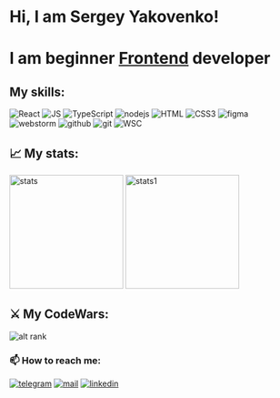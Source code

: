 # Hi, I am Sergey Yakovenko! 

# I am beginner  <ins>Frontend</ins> developer 



##  My skills:

<div align="left">
 <img alt="React" src="https://img.shields.io/badge/react-%2320232a.svg?style=for-the-badge&logo=react&logoColor=%2361DAFB"> 
<!-- <img alt="React Native" src="https://img.shields.io/badge/react_native-%2320232a.svg?style=for-the-badge&logo=react&logoColor=%2361DAFB"> -->
<!-- <img alt="Redux" src="https://img.shields.io/badge/Redux-593D88?style=for-the-badge&logo=redux&logoColor=white"> -->
<img alt="JS" src="https://img.shields.io/badge/JavaScript-F7DF1E?style=for-the-badge&logo=javascript&logoColor=black">
<img alt="TypeScript" src="https://img.shields.io/badge/TypeScript-007ACC?style=for-the-badge&logo=typescript&logoColor=white"> 
<img alt="nodejs" src="https://img.shields.io/badge/node.js-6DA55F?style=for-the-badge&logo=node.js&logoColor=white"/>
<!-- <img alt="Postman" src="https://img.shields.io/badge/Postman-FF6C37?style=for-the-badge&logo=postman&logoColor=white"/> -->
<!-- <img alt="Postgres" src="https://img.shields.io/badge/postgres-%23316192.svg?style=for-the-badge&logo=postgresql&logoColor=white"/> -->
<img src="https://img.shields.io/badge/HTML5-E34F26?style=for-the-badge&logo=html5&logoColor=white" alt="HTML">
<img alt="CSS3" src="https://img.shields.io/badge/CSS3-1572B6?style=for-the-badge&logo=css3&logoColor=white">
<!-- <img alt="Bootstrap" src="https://img.shields.io/badge/Bootstrap-563D7C?style=for-the-badge&logo=bootstrap&logoColor=white"> -->
<!-- <img alt="MaterialUI" src="https://img.shields.io/badge/MUI-%230081CB.svg?style=for-the-badge&logo=mui&logoColor=white"> -->
<!-- <img alt="TailwindCSS" src="https://img.shields.io/badge/tailwindcss-%2338B2AC.svg?style=for-the-badge&logo=tailwind-css&logoColor=white"> -->
<!-- <img alt="photoshop" src="https://img.shields.io/badge/adobephotoshop-%2331A8FF.svg?style=for-the-badge&logo=adobephotoshop&logoColor=white"> -->
<img alt="figma" src="https://img.shields.io/badge/figma-%23F24E1E.svg?style=for-the-badge&logo=figma&logoColor=white">
<img alt="webstorm" src="https://img.shields.io/badge/webstorm-143?style=for-the-badge&logo=webstorm&logoColor=white&color=black">
<!-- <img alt="MD" src="https://img.shields.io/badge/Markdown-000000?style=for-the-badge&logo=markdown&logoColor=white"> -->
<img alt="github" src="https://img.shields.io/badge/github-%23121011.svg?style=for-the-badge&logo=github&logoColor=white">
<img alt="git" src="https://img.shields.io/badge/git-%23F05033.svg?style=for-the-badge&logo=git&logoColor=white">
<!-- <img alt="storybook" src="https://img.shields.io/badge/-Storybook-FF4785?style=for-the-badge&logo=storybook&logoColor=white"/> -->
<img alt="WSC" src="https://img.shields.io/badge/Visual%20Studio%20Code-0078d7.svg?style=for-the-badge&logo=visual-studio-code&logoColor=white"/>
<!-- <img alt="Ubuntu" src="https://img.shields.io/badge/Ubuntu-E95420?style=for-the-badge&logo=ubuntu&logoColor=white"/> -->
<!-- <img alt="Heroku" src="https://img.shields.io/badge/heroku-%23430098.svg?style=for-the-badge&logo=heroku&logoColor=white"/> -->
</div>

## 📈 My stats: ##

<img style="height: 200px" alt="stats" src="https://github-readme-stats.vercel.app/api?username=Srh-Yakovenko-ua&show_icons=true&theme=dracula"/> 
<img style="height: 200px" alt="stats1" src="https://github-readme-stats.vercel.app/api/top-langs/?username=Srh-Yakovenko-ua&layout=compact&theme=dracula"/>

## ⚔️ My CodeWars: ## 

![alt rank](https://www.codewars.com/users/Srh-Yakovenko-ua/badges/large)

### 📫 How to reach me: ###

[<img src="https://img.shields.io/badge/Telegram-2CA5E0?style=for-the-badge&logo=telegram&logoColor=white" alt='telegram'/>](https://t.me/tellurian_srh)
[<img src='https://img.shields.io/badge/Gmail-D14836?style=for-the-badge&logo=gmail&logoColor=white' alt='mail'/>](mailto:yakovenko.sergey.work@gmail.com)
[<img alt="linkedin" src="https://img.shields.io/badge/LinkedIn-0077B5?style=for-the-badge&logo=linkedin&logoColor=white" />](https://www.linkedin.com/in/serhii-yakovenko/)
<!-- [<img alt="inst" src="https://img.shields.io/badge/Instagram-E4405F?style=for-the-badge&logo=instagram&logoColor=white" />](https://www.instagram.com/eugenepash/) -->
<!-- [<img alt="linkedin" src="https://img.shields.io/badge/LinkedIn-0077B5?style=for-the-badge&logo=linkedin&logoColor=white" />](https://www.linkedin.com/in/eugene-pashkevich-9582b122a) -->
